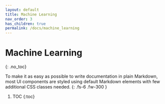 ```yaml
---
layout: default
title: Machine Learning
nav_order: 3
has_children: true
permalink: /docs/machine_learning
---
```


# Machine Learning
{: .no_toc}

To make it as easy as possible to write documentation in plain Markdown, most UI components are styled using default Markdown elements with few additional CSS classes needed.
{: .fs-6 .fw-300 }
1. TOC
{:toc}